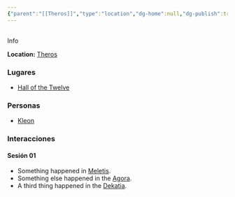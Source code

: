 ```yaml
---
{"parent":"[[Theros]]","type":"location","dg-home":null,"dg-publish":true,"permalink":"/diario/lugares/meletis/","dgPassFrontmatter":true}
---
```



<p><span><div data-callout-metadata="" data-callout-fold="" data-callout="info" class="callout node-insert-event"><div class="callout-title" dir="auto"><div class="callout-icon"><svg width="16" height="16"></svg></div><div class="callout-title-inner">Info</div></div><div class="callout-content">
<p dir="auto"><strong>Location:</strong> <a data-tooltip-position="top" aria-label="Diario/Lugares/Theros.md" data-href="Diario/Lugares/Theros.md" href="Diario/Lugares/Theros.md" class="internal-link" target="_blank" rel="noopener nofollow">Theros</a></p>
</div></div></span></p><h3><span>Lugares</span></h3><p><ul class="dataview dataview-ul dataview-result-list-root-ul"><li class="dataview-result-list-li"><span><a data-tooltip-position="top" aria-label="Diario/Lugares/Hall of the Twelve.md" data-href="Diario/Lugares/Hall of the Twelve.md" href="Diario/Lugares/Hall of the Twelve.md" class="internal-link" target="_blank" rel="noopener nofollow">Hall of the Twelve</a></span></li></ul></p><h3><span>Personas</span></h3><p><ul class="dataview dataview-ul dataview-result-list-root-ul"><li class="dataview-result-list-li"><span><a data-tooltip-position="top" aria-label="Diario/Personas/Kleon.md" data-href="Diario/Personas/Kleon.md" href="Diario/Personas/Kleon.md" class="internal-link" target="_blank" rel="noopener nofollow">Kleon</a></span></li></ul></p><h3><span>Interacciones</span></h3><h4><span>Sesión 01</span></h4><p><ul class="dataview dataview-ul dataview-result-list-root-ul"><li class="dataview-result-list-li"><span>Something happened in <a data-tooltip-position="top" aria-label="Diario/Lugares/Meletis" data-href="Diario/Lugares/Meletis" href="Diario/Lugares/Meletis" class="internal-link" target="_blank" rel="noopener nofollow">Meletis</a>.</span></li><li class="dataview-result-list-li"><span>Something else happened in the <a data-tooltip-position="top" aria-label="Diario/Lugares/Agora" data-href="Diario/Lugares/Agora" href="Diario/Lugares/Agora" class="internal-link" target="_blank" rel="noopener nofollow">Agora</a>.</span></li><li class="dataview-result-list-li"><span>A third thing happened in the <a data-tooltip-position="top" aria-label="Diario/Lugares/Dekatia" data-href="Diario/Lugares/Dekatia" href="Diario/Lugares/Dekatia" class="internal-link" target="_blank" rel="noopener nofollow">Dekatia</a>.</span></li></ul></p>